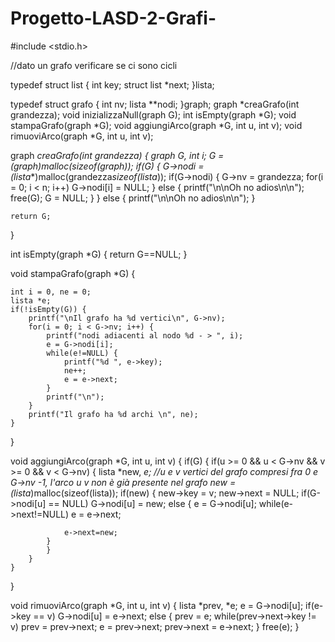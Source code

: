 # Progetto-LASD-2-Grafi-
#include <stdio.h>

//dato un grafo verificare se ci sono cicli

typedef struct list {
	int key;
	struct list *next;
}lista;

typedef struct grafo {
	int nv;
	lista **nodi;
}graph;
graph *creaGrafo(int grandezza); 
void inizializzaNull(graph G); 
int isEmpty(graph *G);
void stampaGrafo(graph *G);
void aggiungiArco(graph *G, int u, int v);
void rimuoviArco(graph *G, int u, int v);

graph *creaGrafo(int grandezza) {
	graph *G, int i;
	G = (graph*)malloc(sizeof(graph));
	if(G) {
		G->nodi = (lista**)malloc(grandezza*sizeof(lista*));
		if(G->nodi) {
			G->nv = grandezza;
			for(i = 0; i < n; i++) G->nodi[i] = NULL;
		}
		else {
			printf("\n\nOh no adios\n\n");
			free(G);
			G = NULL;
		}
	}
	else {
		printf("\n\nOh no adios\n\n");
	}
	
	return G;
}

int isEmpty(graph *G) {
	return G==NULL;
}

void stampaGrafo(graph *G) {
	
	int i = 0, ne = 0;
	lista *e;
	if(!isEmpty(G)) {
		printf("\nIl grafo ha %d vertici\n", G->nv);
		for(i = 0; i < G->nv; i++) {
			printf("nodi adiacenti al nodo %d - > ", i);
			e = G->nodi[i];
			while(e!=NULL) {
				printf("%d ", e->key);
				ne++;
				e = e->next;
			}
			printf("\n");
		}
		printf("Il grafo ha %d archi \n", ne);
	}
}

void aggiungiArco(graph *G, int u, int v) {
	if(G) {
		if(u >= 0 && u < G->nv && v >= 0 && v < G->nv) {
			lista *new, *e;
			//u e v vertici del grafo compresi fra 0 e G->nv -1, l'arco u v non è già presente nel grafo
			new = (lista*)malloc(sizeof(lista));
			if(new) {
				new->key = v;
				new->next = NULL;
			if(G->nodi[u] == NULL) G->nodi[u] = new;
			else {
				e = G->nodi[u];
				while(e->next!=NULL) e = e->next;
			
				e->next=new;
			}
	    	}	
    	}	
	}
}

void rimuoviArco(graph *G, int u, int v) {
	lista *prev, *e;
	e = G->nodi[u];
	if(e->key == v) G->nodi[u] = e->next;
	else {
		prev = e;
		while(prev->next->key != v) prev = prev->next;
		e = prev->next;
		prev->next = e->next;
	}
	free(e);
}


